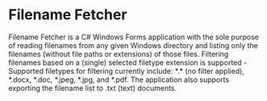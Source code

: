 # Filename Fetcher
Filename Fetcher is a C# Windows Forms application with the sole purpose of reading filenames from any given Windows directory and listing only the filenames (without file paths or extensions) of those files.
Filtering filenames based on a (single) selected filetype extension is supported - Supported filetypes for filtering currently include: \*.\* (no filter applied), *.docx, *.doc, *.jpeg, *.jpg, and *.pdf.
The application also supports exporting the filename list to .txt (text) documents.
